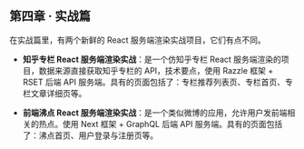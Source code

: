 
## 第四章 · 实战篇
在实战篇里，有两个新鲜的 React 服务端渲染实战项目，它们有点不同。

- **知乎专栏 React 服务端渲染实战**：是一个仿知乎专栏 React 服务端渲染的项目，数据来源直接获取知乎专栏的 API，技术要点，使用 Razzle 框架 + RSET 后端 API 服务端。具有的页面包括了：专栏推荐列表页、专栏首页、专栏文章详细页等。

- **前端沸点 React 服务端渲染实战**：是一个类似微博的应用，允许用户发前端相关的热点。使用 Next 框架 + GraphQL 后端 API 服务端。具有的页面包括了：沸点首页、用户登录与注册页等。





